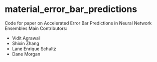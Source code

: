 # material_error_bar_predictions
Code for paper on Accelerated Error Bar Predictions in Neural Network Ensembles
Main Contributors:
- Vidit Agrawal
- Shixin Zhang
- Lane Enrique Schultz
- Dane Morgan

